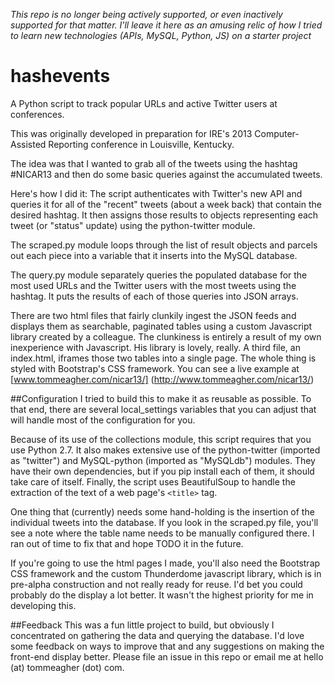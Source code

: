 *This repo is no longer being actively supported, or even inactively supported for that matter. I'll leave it here as an amusing relic of how I tried to learn new technologies (APIs, MySQL, Python, JS) on a starter project* 


hashevents
==========

A Python script to track popular URLs and active Twitter users at conferences.

This was originally developed in preparation for IRE's 2013 Computer-Assisted Reporting conference in Louisville, Kentucky.

The idea was that I wanted to grab all of the tweets using the hashtag #NICAR13 and then do some basic queries against the accumulated tweets.

Here's how I did it:
The script authenticates with Twitter's new API and queries it for all of the "recent" tweets (about a week back) that contain the desired hashtag. It then assigns those results to objects representing each tweet (or "status" update) using the python-twitter module. 

The scraped.py module loops through the list of result objects and parcels out each piece into a variable that it inserts into the MySQL database.

The query.py module separately queries the populated database for the most used URLs and the Twitter users with the most tweets using the hashtag. It puts the results of each of those queries into JSON arrays. 

There are two html files that fairly clunkily ingest the JSON feeds and displays them as searchable, paginated tables using a custom Javascript library created by a colleague. The clunkiness is entirely a result of my own inexperience with Javascript. His library is lovely, really. A third file, an index.html, iframes those two tables into a single page. The whole thing is styled with Bootstrap's CSS framework. You can see a live example at [www.tommeagher.com/nicar13/] (http://www.tommeagher.com/nicar13/)

##Configuration
I tried to build this to make it as reusable as possible. To that end, there are several local_settings variables that you can adjust that will handle most of the configuration for you.

Because of its use of the collections module, this script requires that you use Python 2.7. It also makes extensive use of the python-twitter (imported as "twitter") and MySQL-python (imported as "MySQLdb") modules. They have their own dependencies, but if you pip install each of them, it should take care of itself. Finally, the script uses BeautifulSoup to handle the extraction of the text of a web page's ``<title>`` tag.

One thing that (currently) needs some hand-holding is the insertion of the individual tweets into the database. If you look in the scraped.py file, you'll see a note where the table name needs to be manually configured there. I ran out of time to fix that and hope TODO it in the future.

If you're going to use the html pages I made, you'll also need the Bootstrap CSS framework and the custom Thunderdome javascript library, which is in pre-alpha construction and not really ready for reuse. I'd bet you could probably do the display a lot better. It wasn't the highest priority for me in developing this.

##Feedback
This was a fun little project to build, but obviously I concentrated on gathering the data and querying the database. I'd love some feedback on ways to improve that and any suggestions on making the front-end display better. Please file an issue in this repo or email me at hello (at) tommeagher (dot) com.
